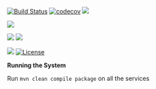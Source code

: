 [![Build Status](https://travis-ci.org/stackroute/ibm-wave5-coworking.svg?branch=master)](https://travis-ci.org/stackroute/ibm-wave5-coworking)
[![codecov](https://codecov.io/gh/stackroute/ibm-wave5-coworking/branch/master/graph/badge.svg)](https://codecov.io/gh/stackroute/ibm-wave5-coworking)
![](https://img.shields.io/codecov/c/github/stackroute/ibm-wave5-coworking/master.svg?style=flat)

![](https://img.shields.io/github/issues/stackroute/ibm-wave5-coworking.svg?style=popout)

![](https://img.shields.io/github/contributors/stackroute/ibm-wave5-coworking.svg?style=popout)
![](https://img.shields.io/github/last-commit/stackroute/ibm-wave5-coworking/master.svg?style=popout)

![](https://img.shields.io/github/repo-size/stackroute/ibm-wave5-coworking.svg?style=popout)
[![License](https://img.shields.io/badge/License-Apache%202.0-blue.svg)](https://opensource.org/licenses/Apache-2.0)

****Running the System****

Run ```mvn clean compile package``` on all the services
